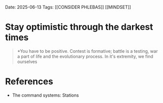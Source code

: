 Date: 2025-06-13
Tags: [[CONSIDER PHLEBAS]] [[MINDSET]] 


# Stay optimistic through the darkest times

>*You have to be positive. Contest is formative; battle is a testing, war a part of life and the evolutionary process. In it's extremity, we find ourselves 
# References
- The command systems: Stations 
 